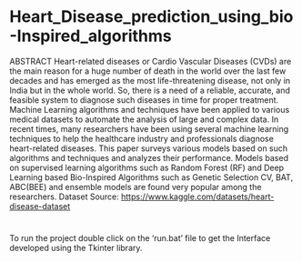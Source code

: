 # Heart_Disease_prediction_using_bio-Inspired_algorithms
ABSTRACT
Heart-related diseases or Cardio Vascular Diseases (CVDs) are the main reason for a huge number of death in the world over the last few decades and has emerged as the most life-threatening disease, not only in India but in the whole world.
So, there is a need of a reliable, accurate, and feasible system to diagnose such diseases in time for proper treatment.
Machine Learning algorithms and techniques have been applied to various medical datasets to automate the analysis of large and complex data.
In recent times, many researchers have been using several machine learning techniques to help the healthcare industry and professionals diagnose heart-related diseases.
This paper surveys various models based on such algorithms and techniques and analyzes their performance. Models based on supervised learning algorithms such as Random Forest (RF) and Deep Learning based Bio-Inspired Algorithms such as Genetic Selection CV, BAT, ABC(BEE) and ensemble models are found very popular among the researchers.
Dataset Source: https://www.kaggle.com/datasets/heart-disease-dataset
#
To run the project double click on the ‘run.bat’ file to get the Interface developed using the Tkinter library.
